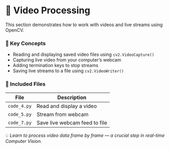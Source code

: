 # 🎥 Video Processing

This section demonstrates how to work with videos and live streams using OpenCV.

### 🧠 Key Concepts
- Reading and displaying saved video files using `cv2.VideoCapture()`
- Capturing live video from your computer’s webcam
- Adding termination keys to stop streams
- Saving live streams to a file using `cv2.VideoWriter()`

### 📂 Included Files
| File | Description |
|------|--------------|
| `code_4.py` | Read and display a video |
| `code_5.py` | Stream from webcam |
| `code_7.py` | Save live webcam feed to file |

💡 *Learn to process video data frame by frame — a crucial step in real-time Computer Vision.*

